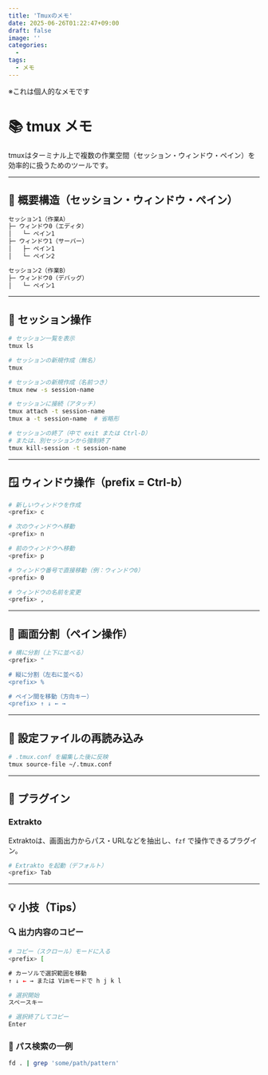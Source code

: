 ```yaml
---
title: 'Tmuxのメモ'
date: 2025-06-26T01:22:47+09:00
draft: false
image: ''
categories:
  -
tags:
  - メモ
---
```


※これは個人的なメモです

# 📚 tmux メモ

tmuxはターミナル上で複数の作業空間（セッション・ウィンドウ・ペイン）を効率的に扱うためのツールです。

---

## 🧠 概要構造（セッション・ウィンドウ・ペイン）

```markdown
セッション1（作業A）
├─ ウィンドウ0（エディタ）
│   └─ ペイン1
├─ ウィンドウ1（サーバー）
│   ├─ ペイン1
│   └─ ペイン2

セッション2（作業B）
├─ ウィンドウ0（デバッグ）
│   └─ ペイン1
```

---

## 📌 セッション操作

```bash
# セッション一覧を表示
tmux ls

# セッションの新規作成（無名）
tmux

# セッションの新規作成（名前つき）
tmux new -s session-name

# セッションに接続（アタッチ）
tmux attach -t session-name
tmux a -t session-name  # 省略形

# セッションの終了（中で exit または Ctrl-D）
# または、別セッションから強制終了
tmux kill-session -t session-name
```

---

## 🪟 ウィンドウ操作（prefix = Ctrl-b）

```bash
# 新しいウィンドウを作成
<prefix> c

# 次のウィンドウへ移動
<prefix> n

# 前のウィンドウへ移動
<prefix> p

# ウィンドウ番号で直接移動（例：ウィンドウ0）
<prefix> 0

# ウィンドウの名前を変更
<prefix> ,
```

---

## 📐 画面分割（ペイン操作）

```bash
# 横に分割（上下に並べる）
<prefix> "

# 縦に分割（左右に並べる）
<prefix> %

# ペイン間を移動（方向キー）
<prefix> ↑ ↓ ← →
```

---

## 🔁 設定ファイルの再読み込み

```bash
# .tmux.conf を編集した後に反映
tmux source-file ~/.tmux.conf
```

---

## 🧩 プラグイン

### Extrakto

Extraktoは、画面出力からパス・URLなどを抽出し、`fzf` で操作できるプラグイン。

```bash
# Extrakto を起動（デフォルト）
<prefix> Tab
```

---

## 💡 小技（Tips）

### 🔍 出力内容のコピー

```bash
# コピー（スクロール）モードに入る
<prefix> [

# カーソルで選択範囲を移動
↑ ↓ ← → または Vimモードで h j k l

# 選択開始
スペースキー

# 選択終了してコピー
Enter
```

### 🔎 パス検索の一例

```bash
fd . | grep 'some/path/pattern'
```
